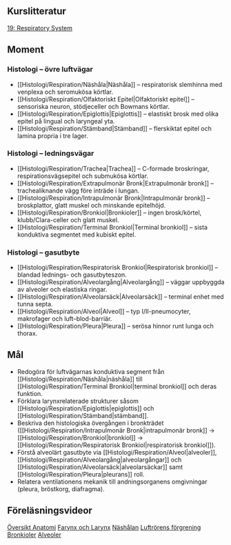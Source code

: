 ## Kurslitteratur
[19: Respiratory System](https://anatomicalsciences-lwwhealthlibrary-com.ezproxy.ub.gu.se/content.aspx?sectionid=257429520&bookid=3290)

## Moment
### Histologi – övre luftvägar
- [[Histologi/Respiration/Näshåla|Näshåla]] – respiratorisk slemhinna med venplexa och seromukösa körtlar.
- [[Histologi/Respiration/Olfaktoriskt Epitel|Olfaktoriskt epitel]] – sensoriska neuron, stödjeceller och Bowmans körtlar.
- [[Histologi/Respiration/Epiglottis|Epiglottis]] – elastiskt brosk med olika epitel på lingual och laryngeal yta.
- [[Histologi/Respiration/Stämband|Stämband]] – flerskiktat epitel och lamina propria i tre lager.

### Histologi – ledningsvägar
- [[Histologi/Respiration/Trachea|Trachea]] – C-formade broskringar, respirationsvägsepitel och submukösa körtlar.
- [[Histologi/Respiration/Extrapulmonär Bronk|Extrapulmonär bronk]] – trachealiknande vägg före inträde i lungan.
- [[Histologi/Respiration/Intrapulmonär Bronk|Intrapulmonär bronk]] – broskplattor, glatt muskel och minskande epitelhöjd.
- [[Histologi/Respiration/Bronkiol|Bronkioler]] – ingen brosk/körtel, klubb/Clara-celler och glatt muskel.
- [[Histologi/Respiration/Terminal Bronkiol|Terminal bronkiol]] – sista konduktiva segmentet med kubiskt epitel.

### Histologi – gasutbyte
- [[Histologi/Respiration/Respiratorisk Bronkiol|Respiratorisk bronkiol]] – blandad lednings- och gasutbyteszon.
- [[Histologi/Respiration/Alveolargång|Alveolargång]] – väggar uppbyggda av alveoler och elastiska ringar.
- [[Histologi/Respiration/Alveolarsäck|Alveolarsäck]] – terminal enhet med tunna septa.
- [[Histologi/Respiration/Alveol|Alveol]] – typ I/II-pneumocyter, makrofager och luft–blod-barriär.
- [[Histologi/Respiration/Pleura|Pleura]] – serösa hinnor runt lunga och thorax.

## Mål
- Redogöra för luftvägarnas konduktiva segment från [[Histologi/Respiration/Näshåla|näshåla]] till [[Histologi/Respiration/Terminal Bronkiol|terminal bronkiol]] och deras funktion.
- Förklara larynxrelaterade strukturer såsom [[Histologi/Respiration/Epiglottis|epiglottis]] och [[Histologi/Respiration/Stämband|stämband]].
- Beskriva den histologiska övergången i bronkträdet ([[Histologi/Respiration/Intrapulmonär Bronk|intrapulmonär bronk]] → [[Histologi/Respiration/Bronkiol|bronkiol]] → [[Histologi/Respiration/Respiratorisk Bronkiol|respiratorisk bronkiol]]).
- Förstå alveolärt gasutbyte via [[Histologi/Respiration/Alveol|alveoler]], [[Histologi/Respiration/Alveolargång|alveolargångar]] och [[Histologi/Respiration/Alveolarsäck|alveolarsäckar]] samt [[Histologi/Respiration/Pleura|pleurans]] roll.
- Relatera ventilationens mekanik till andningsorganens omgivningar (pleura, bröstkorg, diafragma).

## Föreläsningsvideor
[Översikt Anatomi](https://www.youtube.com/watch?v=z3ad_gxjpqo)
[Farynx och Larynx](https://www.youtube.com/watch?v=z3ad_gxjpqo)
[Näshålan](https://www.youtube.com/watch?v=eUJS8HcRwx4)
[Luftrörens förgrening](https://www.youtube.com/watch?v=RFAIZTgFOu4)
[Bronkioler](https://www.youtube.com/watch?v=LKuGUiiaaPI)
[Alveoler](https://www.youtube.com/watch?v=v_3BDn73rQg)
